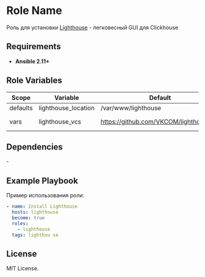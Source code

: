 Role Name
=========

Роль для установки [Lighthouse](https://github.com/VKCOM/lighthouse) - легковесный GUI для Clickhouse

Requirements
------------

- **Ansible 2.11+**

Role Variables
--------------

| Scope | Variable | Default | Description |
| ---- |---- | ---- | ---- |
| defaults | lighthouse_location | /var/www/lighthouse | Расположение  |
| vars | lighthouse_vcs | https://github.com/VKCOM/lighthouse.git | Ссылка на git-репозиторий |

Dependencies
------------

\-

Example Playbook
----------------

Пример использования роли:

```yaml
- name: Install Lighthouse
  hosts: lighthouse
  become: true
  roles:
    - lighthouse
  tags: lighthou se
```

License
-------

MIT License.
